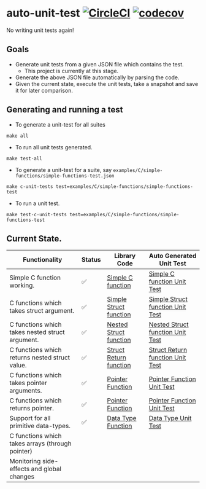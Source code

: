 # auto-unit-test [![CircleCI](https://circleci.com/gh/MadaraUchiha-314/auto-unit-test/tree/master.svg?style=svg)](https://circleci.com/gh/MadaraUchiha-314/auto-unit-test/tree/master) [![codecov](https://codecov.io/gh/MadaraUchiha-314/auto-unit-test/branch/master/graph/badge.svg)](https://codecov.io/gh/MadaraUchiha-314/auto-unit-test)

No writing unit tests again!

## Goals
- Generate unit tests from a given JSON file which contains the test.
    - This project is currently at this stage.
- Generate the above JSON file automatically by parsing the code.
- Given the current state, execute the unit tests, take a snapshot and save it for later comparison.

## Generating and running a test
- To generate a unit-test for all suites
```shell
make all
```
- To run all unit tests generated.
```shell
make test-all
```
- To generate a unit-test for a suite, say `examples/C/simple-functions/simple-functions-test.json`
```shell
make c-unit-tests test=examples/C/simple-functions/simple-functions-test
```
- To run a unit test.
```shell
make test-c-unit-tests test=examples/C/simple-functions/simple-functions-test
```

## Current State.

|Functionality|Status|Library Code|Auto Generated Unit Test|
|--- |--- |--- |--- |
|Simple C function working.|✅|[Simple C function]|[Simple C function Unit Test]|
|C functions which takes struct argument.|✅|[Simple Struct function]|[Simple Struct function Unit Test]|
|C functions which takes nested struct argument.|✅|[Nested Struct function]|[Nested Struct function Unit Test]|
|C functions which returns nested struct value.|✅|[Struct Return function]|[Struct Return function Unit Test]|
|C functions which takes pointer arguments.|✅|[Pointer Function]|[Pointer Function Unit Test]|
|C functions which returns pointer.|✅|[Pointer Function]|[Pointer Function Unit Test]|
|Support for all primitive data-types.|✅|[Data Type Function]|[Data Type Unit Test]|
|C functions which takes arrays (through pointer)||||
|Monitoring side-effects and global changes|||||

[Simple C function]: examples/C/simple-functions/simple-functions.h
[Simple C function Unit Test]: examples/C/simple-functions/simple-functions-test.c

[Simple Struct function]: examples/C/simple-structs/simple-structs.h
[Simple Struct function Unit Test]: examples/C/simple-structs/simple-structs-test.c

[Nested Struct function]: examples/C/nested-structs/nested-structs.h
[Nested Struct function Unit Test]: examples/C/nested-structs/nested-structs-test.c

[Struct Return function]: examples/C/struct-return/struct-return.h
[Struct Return function Unit Test]: examples/C/struct-return/struct-return-test.c

[Pointer Function]: examples/C/pointers/pointers.h
[Pointer Function Unit Test]: examples/C/pointers/pointers-test.c

[Data Type Function]: examples/C/data-types/data-types.h
[Data Type Unit Test]: examples/C/data-types/data-types-test.c
